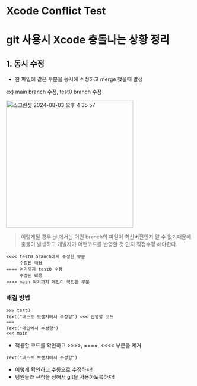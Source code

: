 # Xcode Conflict Test

# git 사용시 Xcode 충돌나는 상황 정리

## 1. 동시 수정
- 한 파일에 같은 부분을 동시에 수정하고 merge 했을때 발생   

ex) main branch 수정, test0 branch 수정
   
  <img width="342" alt="스크린샷 2024-08-03 오후 4 35 57" src="https://github.com/user-attachments/assets/ff678340-1622-4673-a27f-21517ae91407">

> 이렇게될 경우 git에서는 어떤 branch의 파일이 최신버전인지 알 수 없기때문에 충돌이 발생하고 개발자가 어떤코드를 반영할 것 인지 직접수정 해야한다.

```
<<<< test0 branch에서 수정한 부분
     수정된 내용
==== 여기까지 test0 수정
     수정된 내용
>>>> main 여기까지 메인이 작업한 부분
```
### 해결 방법
```
>>> test0
Text("테스트 브랜치에서 수정함") <<< 반영할 코드
===
Text("메인에서 수정함")
<<< main
```
- 적용할 코드를 확인하고 >>>>, ====, <<<< 부분을 제거
```
Text("테스트 브랜치에서 수정함") 
```
- 이렇게 확인하고 수동으로 수정하자!
- 팀원들과 규칙을 정해서 git을 사용하도록하자!
